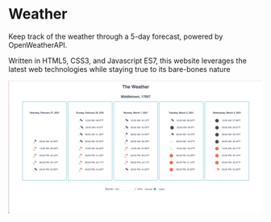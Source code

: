 # Weather

Keep track of the weather through a 5-day forecast, powered by OpenWeatherAPI.

Written in HTML5, CSS3, and Javascript ES7, this website leverages the latest web technologies while staying true to its bare-bones nature

![Screenshot](images/Screenshot.png?raw=true)
